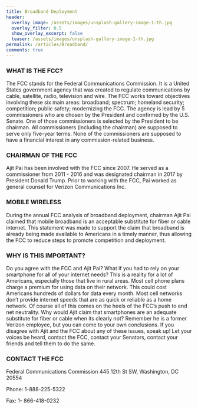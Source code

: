 ```yaml
---
title: Broadband Deployment
header:
  overlay_image: /assets/images/unsplash-gallery-image-1-th.jpg
  overlay_filter: 0.5
  show_overlay_excerpt: false
  teaser: /assets/images/unsplash-gallery-image-1-th.jpg
permalink: /articles/Broadband/
comments: true
---
```

### WHAT IS THE FCC?

The FCC stands for the Federal Communications Commission. It is a United States government agency that was created to regulate communications by cable, satellite, radio, television and wire. The FCC works toward objectives involving these six main areas: broadband; spectrum; homeland security; competition; public safety; modernizing the FCC. The agency is lead by 5 commissioners who are chosen by the President and confirmed by the U.S. Senate. One of those commissioners is selected by the President to be chairman. All commissioners (including the chairman) are supposed to serve only five-year terms. None of the commissioners are supposed to have a financial interest in any commission-related business.

### CHAIRMAN OF THE FCC

Ajit Pai has been involved with the FCC since 2007. He served as a commissioner from 2011 - 2016 and was designated chairman in 2017 by President Donald Trump. Prior to working with the FCC, Pai worked as general counsel for Verizon Communications Inc.

### MOBILE WIRELESS

During the annual FCC analysis of broadband deployment, chairman Ajit Pai claimed that mobile broadband is an acceptable substitute for fiber or cable internet. This statement was made to support the claim that broadband is already being made available to Americans in a timely manner, thus allowing the FCC to reduce steps to promote competition and deployment.

### WHY IS THIS IMPORTANT?

Do you agree with the FCC and Ajit Pai? What if you had to rely on your smartphone for all of your internet needs? This is a reality for a lot of Americans, especially those that live in rural areas. Most cell phone plans charge a premium for using data on their network. This could cost Americans hundreds of dollars for data every month. Most cell networks don’t provide internet speeds that are as quick or reliable as a home network. Of course all of this comes on the heels of the FCC’s push to end net neutrality. Why would Ajit claim that smartphones are an adequate substitute for fiber or cable when its clearly not? Remember he is a former Verizon employee, but you can come to your own conclusions. If you disagree with Ajit and the FCC about any of these issues, speak up! Let your voices be heard, contact the FCC, contact your Senators, contact your friends and tell them to do the same.

### CONTACT THE FCC

Federal Communications Commission 445 12th St SW, Washington, DC 20554

Phone: 1-888-225-5322

Fax: 1- 866-418-0232
